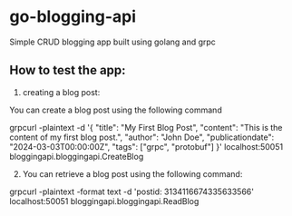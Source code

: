 # go-blogging-api

Simple CRUD blogging app built using golang and grpc

## How to test the app:

1. creating a blog post:

You can create a blog post using the following command

grpcurl -plaintext -d '{
  "title": "My First Blog Post",
  "content": "This is the content of my first blog post.",
  "author": "John Doe",
  "publicationdate": "2024-03-03T00:00:00Z",
  "tags": ["grpc", "protobuf"]
}' localhost:50051 bloggingapi.bloggingapi.CreateBlog


2. You can retrieve a blog post using the following command:

grpcurl -plaintext -format text -d 'postid: 3134116674335633566' localhost:50051 bloggingapi.bloggingapi.ReadBlog
